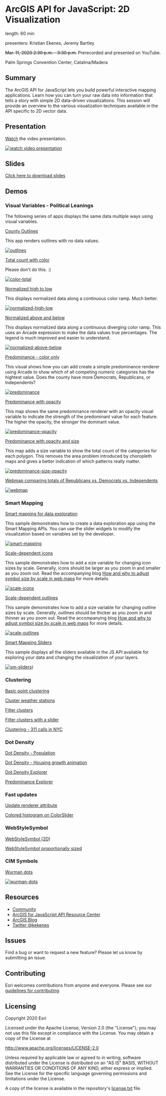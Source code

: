# ArcGIS API for JavaScript: 2D Visualization

length: 60 min

presenters: Kristian Ekenes, Jeremy Bartley

~~Mar. 11, 2020 2:30 p.m. - 3:30 p.m.~~ Prerecorded and presented on YouTube.

Palm Springs Convention Center, Catalina/Madera

## Summary

The ArcGIS API for JavaScript lets you build powerful interactive mapping applications. Learn how you can turn your raw data into information that tells a story with simple 2D data-driven visualizations. This session will provide an overview to the various visualization techniques available in the API specific to 2D vector data.

## Presentation

[Watch](https://www.youtube.com/watch?v=IJMhAXil9i4) the video presentation.

[![watch video presentation](https://i.ytimg.com/vi/IJMhAXil9i4/hqdefault.jpg)](https://www.youtube.com/watch?v=IJMhAXil9i4)

## Slides

[Click here to download slides](https://github.com/ekenes/conferences/raw/master/ds-2020/presentations/2d-viz/slides.pptx)

## Demos

### Visual Variables - Political Leanings

The following series of apps displays the same data multiple ways using visual variables.

[County Outlines](https://ekenes.github.io/conferences/ds-2020/2d-viz/demos/1-political/1-counties.html)

This app renders outlines with no data values.

[![outlines](images/outlines.png)](https://ekenes.github.io/conferences/ds-2020/2d-viz/demos/1-political/1-counties.html)

[Total count with color](https://ekenes.github.io/conferences/ds-2020/2d-viz/demos/1-political/2-color-total.html)

Please don't do this. :)

[![color-total](images/color-total.png)](https://ekenes.github.io/conferences/ds-2020/2d-viz/demos/1-political/2-color-total.html)

[Normalized high to low](https://ekenes.github.io/conferences/ds-2020/2d-viz/demos/1-political/3-color-normalized.html.html)

This displays normalized data along a continuous color ramp. Much better.

[![normalized-high-low](images/normalized-high-low.png)](https://ekenes.github.io/conferences/ds-2020/2d-viz/demos/1-political/3-color-normalized.html.html)

[Normalized above and below](https://ekenes.github.io/conferences/ds-2020/2d-viz/demos/1-political/4-color-normalized-arcade.html)

This displays normalized data along a continuous diverging color ramp. This uses an Arcade expression to make the data values true percentages. The legend is much improved and easier to understand.

[![normalized-above-below](images/normalized-above-below.png)](https://ekenes.github.io/conferences/ds-2020/2d-viz/demos/1-political/4-color-normalized-arcade.html)

[Predominance - color only](https://ekenes.github.io/conferences/ds-2020/2d-viz/demos/1-political/5-predominance-color.html)

This visual shows how you can add create a simple predominance renderer using Arcade to show which of all competing numeric categories has the hightest value. Does the county have more Democrats, Republicans, or Independents?

[![predominance](images/predominance.png)](https://ekenes.github.io/conferences/ds-2020/2d-viz/demos/1-political/5-predominance-color.html)

[Predominance with opacity](https://ekenes.github.io/conferences/ds-2020/2d-viz/demos/1-political/6-predominance-color-opacity.html)

This map shows the same predominance renderer with an opacity visual variable to indicate the strength of the predominant value for each feature. The higher the opacity, the stronger the dominant value.

[![predominance-opacity](images/predominance-opacity.png)](https://ekenes.github.io/conferences/ds-2020/2d-viz/demos/1-political/6-predominance-color-opacity.html)

[Predominance with opacity and size](https://ekenes.github.io/conferences/ds-2020/2d-viz/demos/1-political/7-predominance-color-opacity-size.html)

This map adds a size variable to show the total count of the categories for each polygon. This removes the area problem introduced by choropleth maps and gives a better indication of which patterns really matter.

[![predominance-size-opacity](images/predominance-size-opacity.png)](https://ekenes.github.io/conferences/ds-2020/2d-viz/demos/1-political/7-predominance-color-opacity-size.html)

[Webmap comparing totals of Republicans vs. Democrats vs. Independents](https://jsapi.maps.arcgis.com/apps/mapviewer/index.html?webmap=b0df9d7363cf4695808b57eb0a7dd9a5)

[![webmap](images/webmap.png)](https://jsapi.maps.arcgis.com/apps/mapviewer/index.html?webmap=b0df9d7363cf4695808b57eb0a7dd9a5)

### Smart Mapping

[Smart mapping for data exploration](https://developers.arcgis.com/javascript/latest/sample-code/visualization-histogram-color/index.html)

This sample demonstrates how to create a data exploration app using the Smart Mapping APIs. You can use the slider widgets to modify the visualization based on variables set by the developer.

[![smart-mapping](images/smart-mapping.png)](https://developers.arcgis.com/javascript/latest/sample-code/visualization-histogram-color/index.html)

[Scale-dependent icons](https://codepen.io/kekenes/pen/JjoVWpz)

This sample demonstrates how to add a size variable for changing icon sizes by scale. Generally, icons should be larger as you zoom in and smaller as you zoom out. Read the accompanying blog [How and why to adjust symbol size by scale in web maps](https://www.esri.com/arcgis-blog/products/js-api-arcgis/mapping/how-and-why-to-adjust-size-by-scale-in-web-maps/) for more details.

[![scale-icons](images/scale-icons.png)](https://codepen.io/kekenes/pen/JjoVWpz)

[Scale-dependent outlines](https://codepen.io/kekenes/full/yLyrMGj)

This sample demonstrates how to add a size variable for changing outline sizes by scale. Generally, outlines should be thicker as you zoom in and thinner as you zoom out. Read the accompanying blog [How and why to adjust symbol size by scale in web maps](https://www.esri.com/arcgis-blog/products/js-api-arcgis/mapping/how-and-why-to-adjust-size-by-scale-in-web-maps/) for more details.

[![scale-outlines](images/scale-outlines.png)](https://codepen.io/kekenes/full/yLyrMGj)

[Smart Mapping Sliders](https://ekenes.github.io/conferences/ds-2020/2d-viz/demos/5-sm-sliders/)

This sample displays all the sliders available in the JS API available for exploring your data and changing the visualization of your layers.

[![sm-sliders](images/sm-sliders.png)](https://ekenes.github.io/conferences/ds-2020/2d-viz/demos/5-sm-sliders/))

### Clustering

[Basic point clustering](https://developers.arcgis.com/javascript/latest/sample-code/featurereduction-cluster/index.html)

[Cluster weather stations](https://developers.arcgis.com/javascript/latest/sample-code/featurereduction-cluster-visualvariables/index.html)

[Filter clusters](https://developers.arcgis.com/javascript/latest/sample-code/featurereduction-cluster-filter/index.html)

[Filter clusters with a slider](https://developers.arcgis.com/javascript/latest/sample-code/featurereduction-cluster-filter-slider/index.html)

[Clustering - 311 calls in NYC](https://ekenes.github.io/conferences/ds-2019/2d-viz/demos/smart-mapping/)

### Dot Density

[Dot Density - Population](https://ekenes.github.io/conferences/ds-2019/plenary/dot-density-legend)

[Dot Density - Housing growth animation](https://ekenes.github.io/conferences/ds-2019/plenary/dot-density-housing)

[Dot Density Explorer](https://ekenes.github.io/esri-ts-samples/visualization/dot-density/)

[Predominance Explorer](https://ekenes.github.io/esri-ts-samples/visualization/smart-mapping/predominance/boise-housing/)

### Fast updates

[Update renderer attribute](https://developers.arcgis.com/javascript/latest/sample-code/visualization-update-data/index.html)

[Colored histogram on ColorSlider](https://developers.arcgis.com/javascript/latest/sample-code/visualization-histogram-color/index.html)

### WebStyleSymbol

[WebStyleSymbol (2D)](https://developers.arcgis.com/javascript/latest/sample-code/webstylesymbol-2d/index.html)

[WebStyleSymbol proportionally sized](https://developers.arcgis.com/javascript/latest/sample-code/webstylesymbol-proportional-2d/index.html)

### CIM Symbols

[Wurman dots](https://developers.arcgis.com/javascript/latest/sample-code/cim-primitive-overrides/index.html)

[![wurman-dots](images/wurman-dots.png)](https://developers.arcgis.com/javascript/latest/sample-code/cim-primitive-overrides/index.html)

## Resources

* [Community](https://developers.arcgis.com/en/javascript/jshelp/community.html)
* [ArcGIS for JavaScript API Resource Center](http://help.arcgis.com/en/webapi/javascript/arcgis/index.html)
* [ArcGIS Blog](https://www.esri.com/arcgis-blog/author/kekenes/)
* [Twitter @kekenes](http://twitter.com/kekenes)

## Issues

Find a bug or want to request a new feature?  Please let us know by submitting an issue.

## Contributing

Esri welcomes contributions from anyone and everyone. Please see our [guidelines for contributing](https://github.com/esri/contributing).

## Licensing

Copyright 2020 Esri

Licensed under the Apache License, Version 2.0 (the "License");
you may not use this file except in compliance with the License.
You may obtain a copy of the License at

   http://www.apache.org/licenses/LICENSE-2.0

Unless required by applicable law or agreed to in writing, software
distributed under the License is distributed on an "AS IS" BASIS,
WITHOUT WARRANTIES OR CONDITIONS OF ANY KIND, either express or implied.
See the License for the specific language governing permissions and
limitations under the License.

A copy of the license is available in the repository's [license.txt](license.txt) file.